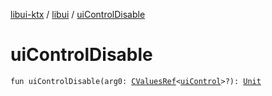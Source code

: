 [libui-ktx](../index.md) / [libui](index.md) / [uiControlDisable](./ui-control-disable.md)

# uiControlDisable

`fun uiControlDisable(arg0: `[`CValuesRef`](../kotlinx.cinterop/-c-values-ref/index.md)`<`[`uiControl`](ui-control/index.md)`>?): `[`Unit`](https://kotlinlang.org/api/latest/jvm/stdlib/kotlin/-unit/index.html)